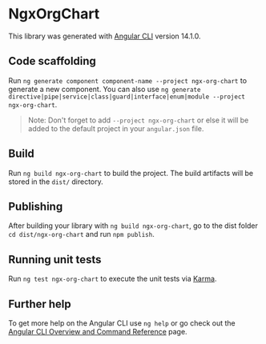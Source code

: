 # NgxOrgChart

This library was generated with [Angular CLI](https://github.com/angular/angular-cli) version 14.1.0.

## Code scaffolding

Run `ng generate component component-name --project ngx-org-chart` to generate a new component. You can also use `ng generate directive|pipe|service|class|guard|interface|enum|module --project ngx-org-chart`.
> Note: Don't forget to add `--project ngx-org-chart` or else it will be added to the default project in your `angular.json` file. 

## Build

Run `ng build ngx-org-chart` to build the project. The build artifacts will be stored in the `dist/` directory.

## Publishing

After building your library with `ng build ngx-org-chart`, go to the dist folder `cd dist/ngx-org-chart` and run `npm publish`.

## Running unit tests

Run `ng test ngx-org-chart` to execute the unit tests via [Karma](https://karma-runner.github.io).

## Further help

To get more help on the Angular CLI use `ng help` or go check out the [Angular CLI Overview and Command Reference](https://angular.io/cli) page.

